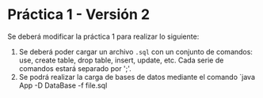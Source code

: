 # Práctica 1 - Versión 2

Se deberá modificar la práctica 1 para realizar lo siguiente:

  1. Se deberá poder cargar un archivo `.sql` con un conjunto de comandos: use, create table, drop table, insert, update, etc. Cada serie de comandos estará separado por ';'.
  2. Se podrá realizar la carga de bases de datos mediante el comando `java App -D DataBase -f file.sql



